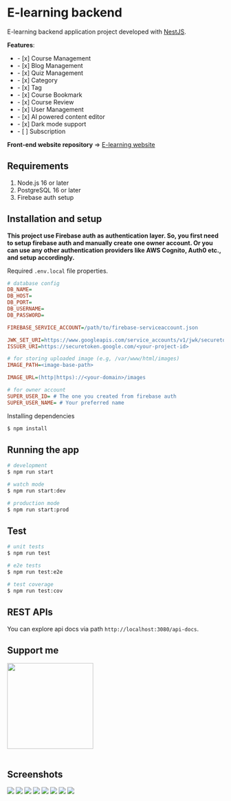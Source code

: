 # E-learning backend

E-learning backend application project developed with [NestJS](https://github.com/nestjs/nest).

**Features**:
<ul>
	<li>- [x] Course Management</li>
	<li>- [x] Blog Management</li>
	<li>- [x] Quiz Management</li>
	<li>- [x] Category</li>
	<li>- [x] Tag</li>
	<li>- [x] Course Bookmark</li>
	<li>- [x] Course Review</li>
	<li>- [x] User Management</li>
	<li>- [x] AI powered content editor</li>
	<li>- [x] Dark mode support</li>
	<li>- [ ] Subscription</li>
</ul>

**Front-end website repository** => [E-learning website](https://github.com/phyohtetarkar/hope-elearning-web/)

## Requirements
<ol>
	<li>Node.js 16 or later</li>
	<li>PostgreSQL 16 or later</li>
	<li>Firebase auth setup</li>
</ol>

## Installation and setup

**This project use Firebase auth as authentication layer. So, you first need to setup firebase auth and manually create one owner account. Or you can use any other authentication providers like AWS Cognito, Auth0 etc., and setup accordingly.**

Required `.env.local` file properties.

```ini
# database config
DB_NAME=
DB_HOST=
DB_PORT=
DB_USERNAME=
DB_PASSWORD=

FIREBASE_SERVICE_ACCOUNT=/path/to/firebase-serviceaccount.json

JWK_SET_URI=https://www.googleapis.com/service_accounts/v1/jwk/securetoken%40system.gserviceaccount.com
ISSUER_URI=https://securetoken.google.com/<your-project-id>

# for storing uploaded image (e.g, /var/www/html/images)
IMAGE_PATH=<image-base-path> 

IMAGE_URL=(http|https)://<your-domain>/images

# for owner account
SUPER_USER_ID= # The one you created from firebase auth
SUPER_USER_NAME= # Your preferred name
```

Installing dependencies

```bash
$ npm install
```

## Running the app

```bash
# development
$ npm run start

# watch mode
$ npm run start:dev

# production mode
$ npm run start:prod
```

## Test

```bash
# unit tests
$ npm run test

# e2e tests
$ npm run test:e2e

# test coverage
$ npm run test:cov
```

## REST APIs

You can explore api docs via path `http://localhost:3080/api-docs`.

## Support me

<a href="https://www.buymeacoffee.com/yzox2vc1i">
	<img src="images/bmc-button.png" width="200">
</a>
<br/>
<br/>

## Screenshots

<img src="images/landing.png">

<img src="images/course-detail-dark.png">

<img src="images/quiz-learn.png">

<img src="images/dashboard.png">

<img src="images/lesson-edit.png">

<img src="images/lesson-edit-dark.png">

<img src="images/post-edit.png">

<img src="images/math-equations.png">